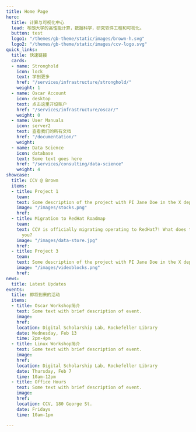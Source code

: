 ```yaml
---
title: Home Page
hero:
  title: 计算与可视化中心
  lead: 布朗大学的高性能计算，数据科学，研究软件工程和可视化。
  button: test
  logo1: "/themes/gb-theme/static/images/brown-h.svg"
  logo2: "/themes/gb-theme/static/images/ccv-logo.svg"
quick_links:
  title: 快速链接
  cards:
  - name: Stronghold
    icon: lock
    text: 学到更多
    href: "/services/infrastructure/stronghold/"
    weight: 1
  - name: Oscar Account
    icon: desktop
    text: 点击这里开设账户
    href: "/services/infrastructure/oscar/"
    weight: 0
  - name: User Manuals
    icon: server2
    text: 查看我们的所有文档
    href: "/documentation/"
    weight:
  - name: Data Science
    icon: database
    text: Some text goes here
    href: "/services/consulting/data-science"
    weight: 4
showcase:
  title: CCV @ Brown
  items:
  - title: Project 1
    team:
    text: Some description of the project with PI Jane Doe in the X department.
    image: "/images/stocks.png"
    href:
  - title: Migration to RedHat Roadmap
    team:
    text: CCV is officially migrating operating to RedHat7! What does this mean for
      you?
    image: "/images/data-store.jpg"
    href:
  - title: Project 3
    team:
    text: Some description of the project with PI Jane Doe in the X department.
    image: "/images/videoblocks.png"
    href:
news:
  title: Latest Updates
events:
  title: 即将到来的活动
  items:
  - title: Oscar Workshop简介
    text: Some text with brief description of event.
    image:
    href:
    location: Digital Scholarship Lab, Rockefeller Library
    date: Wednesday, Feb 13
    time: 2pm-4pm
  - title: Linux Workshop简介
    text: Some text with brief description of event.
    image:
    href:
    location: Digital Scholarship Lab, Rockefeller Library
    date: Thursday, Feb 7
    time: 10am-12pm
  - title: Office Hours
    text: Some text with brief description of event.
    image:
    href:
    location: CCV, 180 George St.
    date: Fridays
    time: 10am-1pm

---
```

